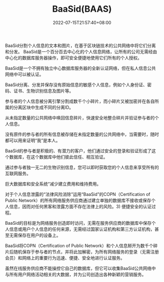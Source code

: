 ﻿---
weight: 
title: "BaaSid(BAAS)"
description: "BaaSid分割个人信息的文本和图片，在基于区块链技术的公共网络中将它们分离和分发"
date: 2022-07-15T21:57:40+08:00
lastmod: 2022-07-15T16:45:40+08:00
draft: false
authors: ["qianxun"]
featuredImage: "baasidbaas.webp"
link: "https://www.528btc.com/jingzheng/37606.html"
tags: ["数字代币","BaaSid(BAAS)"]
categories: ["navigation"]
navigation: ["数字代币"]
lightgallery: true
toc: true
pinned: false
recommend: false
recommend1: false
---
BaaSid分割个人信息的文本和图片，在基于区块链技术的公共网络中将它们分离和分发。
BaaSid是一个百分百去中心化的个人信息网络，让所有的公司无需经由中心化的数据库服务器操作，即可安全便捷地使用它们所有的个人授权。

BaaSid是一个不拥有独立中心数据库服务器的全新认证网络，但在私人信息公共网络中可以被认证。

BaaSid分离、分发并保存没有原始信息的敏感个人信息，例如个人身份证、密码、证书、生物识别信息及图片等。

参与者的个人信息被分离引擎分割成数千个小碎片，而小碎片又被加密并在各自所属的分离区块中生成不同的分离ID。

从未指定数量的公共网络中唤回信息碎片，快速安全地整合碎片并验证参与者的个人信息。

没有原件的参与者的所有信息被存储在未指定数量的公共网络中，当需要时，随时都可以用来证明“我”是本人。

BaaSid的参与者是积极的、有潜力的客户，他们通过安全的登录和验证形成了这个数据库，在这个数据库中他们彼此信任、相互验证。

通过参与者独一无二的生物识别信息，您可以即时获取您的个人信息来享受所有的互联网服务。

巨大数据库和安全系统“减少建立费用和维持费用。

对于个人信息泄露的“法律风险消除”运用“BaaSid”的COPN（Certification of Public Network）的所有网络服务供应商通过建立单独的数据库不接收或保存个人信息，因而对任何黑客和泄露方面不存在法律上的风险。3) 便捷安全的认证过程。

BaaSid的目标是为网络服务创造即时访问，无需在服务供应商的数据库中保存个人信息或用户个人信息的任何来源，无需经过国家认证机构和第三方认证机构，甚至无需保存在用户的设备上。

BaaSid将COPN（Certification of Public Network）和个人信息掰开为数千个碎片后随机保存于参与者的节点，并将此加解密，为所有网络服务的登录（无需注册会员）和网络上的重要行为迅速、便捷、安全地进行认证服务。

虽然在线服务供应商不能操控它自己的数据库，但它可以收集BaaSid公共网络中与所有用户网络活动相关的大数据，并为公司创造出各种新颖的营销服务。